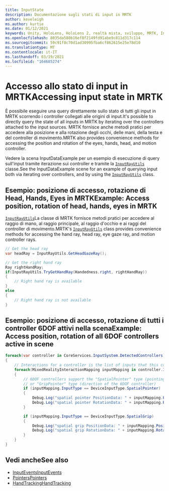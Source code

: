 ```yaml
---
title: InputState
description: Documentazione sugli stati di input in MRTK
author: keveleigh
ms.author: kurtie
ms.date: 01/12/2021
keywords: Unity, HoloLens, HoloLens 2, realtà mista, sviluppo, MRTK, InputState,
ms.openlocfilehash: 8035da588b16ef8f2149fd91abe9c811d317c114
ms.sourcegitcommit: 59c91f8c70d1ad30995fba6cf862615e25e78d10
ms.translationtype: MT
ms.contentlocale: it-IT
ms.lasthandoff: 03/19/2021
ms.locfileid: "104685274"
---
```

# <a name="accessing-input-state-in-mrtk"></a><span data-ttu-id="4c868-104">Accesso allo stato di input in MRTK</span><span class="sxs-lookup"><span data-stu-id="4c868-104">Accessing input state in MRTK</span></span>

<span data-ttu-id="4c868-105">È possibile eseguire una query direttamente sullo stato di tutti gli input in MRTK scorrendo i controller collegati alle origini di input.</span><span class="sxs-lookup"><span data-stu-id="4c868-105">It's possible to directly query the state of all inputs in MRTK by iterating over the controllers attached to the input sources.</span></span> <span data-ttu-id="4c868-106">MRTK fornisce anche metodi pratici per accedere alla posizione e alla rotazione degli occhi, delle mani, della testa e del controller di movimento.</span><span class="sxs-lookup"><span data-stu-id="4c868-106">MRTK also provides convenience methods for accessing the position and rotation of the eyes, hands, head, and motion controller.</span></span>

<span data-ttu-id="4c868-107">Vedere la scena InputDataExample per un esempio di esecuzione di query sull'input tramite iterazione sui controller e tramite la [`InputRayUtils`](xref:Microsoft.MixedReality.Toolkit.Input.InputRayUtils) classe.</span><span class="sxs-lookup"><span data-stu-id="4c868-107">See the InputDataExample scene for an example of querying input both via iterating over controllers, and by using the [`InputRayUtils`](xref:Microsoft.MixedReality.Toolkit.Input.InputRayUtils) class.</span></span>

## <a name="example-access-position-rotation-of-head-hands-eyes-in-mrtk"></a><span data-ttu-id="4c868-108">Esempio: posizione di accesso, rotazione di Head, Hands, Eyes in MRTK</span><span class="sxs-lookup"><span data-stu-id="4c868-108">Example: Access position, rotation of head, hands, eyes in MRTK</span></span>

<span data-ttu-id="4c868-109">[`InputRayUtils`](xref:Microsoft.MixedReality.Toolkit.Input.InputRayUtils)La classe di MRTK fornisce metodi pratici per accedere al raggio di mano, al raggio principale, al raggio d'occhio e ai raggi del controller di movimento.</span><span class="sxs-lookup"><span data-stu-id="4c868-109">MRTK's [`InputRayUtils`](xref:Microsoft.MixedReality.Toolkit.Input.InputRayUtils) class provides convenience methods for accessing the hand ray, head ray, eye gaze ray, and motion controller rays.</span></span>

```c#
// Get the head ray
var headRay = InputRayUtils.GetHeadGazeRay();

// Get the right hand ray
Ray rightHandRay;
if(InputRayUtils.TryGetHandRay(Handedness.right, rightHandRay))
{
    // Right hand ray is available
}
else
{
    // Right hand ray is not available
}
```

## <a name="example-access-position-rotation-of-all-6dof-controllers-active-in-scene"></a><span data-ttu-id="4c868-110">Esempio: posizione di accesso, rotazione di tutti i controller 6DOF attivi nella scena</span><span class="sxs-lookup"><span data-stu-id="4c868-110">Example: Access position, rotation of all 6DOF controllers active in scene</span></span>

```c#
foreach(var controller in CoreServices.InputSystem.DetectedControllers)
{
    // Interactions for a controller is the list of inputs that this controller exposes
    foreach(MixedRealityInteractionMapping inputMapping in controller.Interactions)
    {
        // 6DOF controllers support the "SpatialPointer" type (pointing direction)
        // or "GripPointer" type (direction of the 6DOF controller)
        if (inputMapping.InputType == DeviceInputType.SpatialPointer)
        {
            Debug.Log("spatial pointer PositionData: " + inputMapping.PositionData);
            Debug.Log("spatial pointer RotationData: " + inputMapping.RotationData);
        }

        if (inputMapping.InputType == DeviceInputType.SpatialGrip)
        {
            Debug.Log("spatial grip PositionData: " + inputMapping.PositionData);
            Debug.Log("spatial grip RotationData: " + inputMapping.RotationData);
        }
    }
}
```

## <a name="see-also"></a><span data-ttu-id="4c868-111">Vedi anche</span><span class="sxs-lookup"><span data-stu-id="4c868-111">See also</span></span>

- [<span data-ttu-id="4c868-112">InputEvents</span><span class="sxs-lookup"><span data-stu-id="4c868-112">InputEvents</span></span>](input-events.md)
- [<span data-ttu-id="4c868-113">Pointers</span><span class="sxs-lookup"><span data-stu-id="4c868-113">Pointers</span></span>](pointers.md)
- [<span data-ttu-id="4c868-114">HandTracking</span><span class="sxs-lookup"><span data-stu-id="4c868-114">HandTracking</span></span>](hand-tracking.md)
